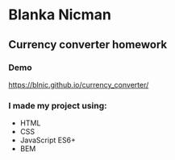 # Blanka Nicman
## Currency converter homework 

### Demo
https://blnic.github.io/currency_converter/

### I made my project using:
- HTML
- CSS
- JavaScript ES6+
- BEM
